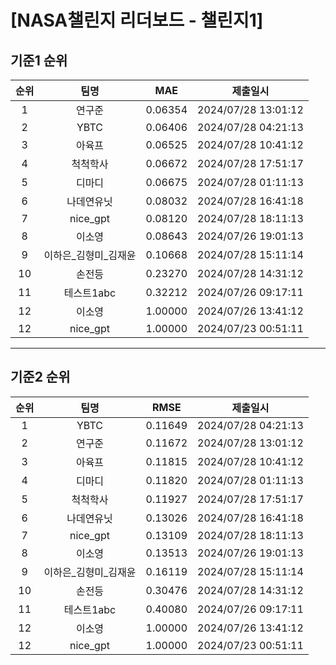 # [NASA챌린지 리더보드 - 챌린지1]
## 기준1 순위
| 순위 | 팀명 | MAE | 제출일시 |
|:----:|:----:|:-----:|:----:|
| 1 | 연구준 | 0.06354 | 2024/07/28 13:01:12 |
| 2 | YBTC | 0.06406 | 2024/07/28 04:21:13 |
| 3 | 아육프 | 0.06525 | 2024/07/28 10:41:12 |
| 4 | 척척학사 | 0.06672 | 2024/07/28 17:51:17 |
| 5 | 디마디 | 0.06675 | 2024/07/28 01:11:13 |
| 6 | 나데연유닛 | 0.08032 | 2024/07/28 16:41:18 |
| 7 | nice_gpt | 0.08120 | 2024/07/28 18:11:13 |
| 8 | 이소영 | 0.08643 | 2024/07/26 19:01:13 |
| 9 | 이하은_김형미_김재윤 | 0.10668 | 2024/07/28 15:11:14 |
| 10 | 손전등 | 0.23270 | 2024/07/28 14:31:12 |
| 11 | 테스트1abc | 0.32212 | 2024/07/26 09:17:11 |
| 12 | 이소영 | 1.00000 | 2024/07/26 13:41:12 |
| 12 | nice_gpt | 1.00000 | 2024/07/23 00:51:11 |
___
## 기준2 순위
| 순위 | 팀명 | RMSE | 제출일시 |
|:----:|:----:|:-----:|:----:|
| 1 | YBTC | 0.11649 | 2024/07/28 04:21:13 |
| 2 | 연구준 | 0.11672 | 2024/07/28 13:01:12 |
| 3 | 아육프 | 0.11815 | 2024/07/28 10:41:12 |
| 4 | 디마디 | 0.11820 | 2024/07/28 01:11:13 |
| 5 | 척척학사 | 0.11927 | 2024/07/28 17:51:17 |
| 6 | 나데연유닛 | 0.13026 | 2024/07/28 16:41:18 |
| 7 | nice_gpt | 0.13109 | 2024/07/28 18:11:13 |
| 8 | 이소영 | 0.13513 | 2024/07/26 19:01:13 |
| 9 | 이하은_김형미_김재윤 | 0.16119 | 2024/07/28 15:11:14 |
| 10 | 손전등 | 0.30476 | 2024/07/28 14:31:12 |
| 11 | 테스트1abc | 0.40080 | 2024/07/26 09:17:11 |
| 12 | 이소영 | 1.00000 | 2024/07/26 13:41:12 |
| 12 | nice_gpt | 1.00000 | 2024/07/23 00:51:11 |
